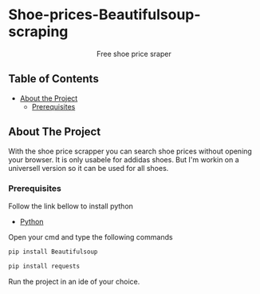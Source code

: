 # Shoe-prices-Beautifulsoup-scraping

  <p align="center">
    Free shoe price sraper
  


<!-- TABLE OF CONTENTS -->
## Table of Contents

* [About the Project](#about-the-project)
  * [Prerequisites](#prerequisites)



<!-- ABOUT THE PROJECT -->
## About The Project
With the shoe price scrapper you can search shoe prices without opening your browser.
It is only usabele for addidas shoes. But I'm workin on a universell version so it can be used for all shoes.

### Prerequisites
Follow the link bellow to install python
* [Python](https://www.python.org/downloads/)


Open your cmd and type the following commands

```sh
pip install Beautifulsoup

```

```sh
pip install requests
```
Run the project in an ide of your choice.






